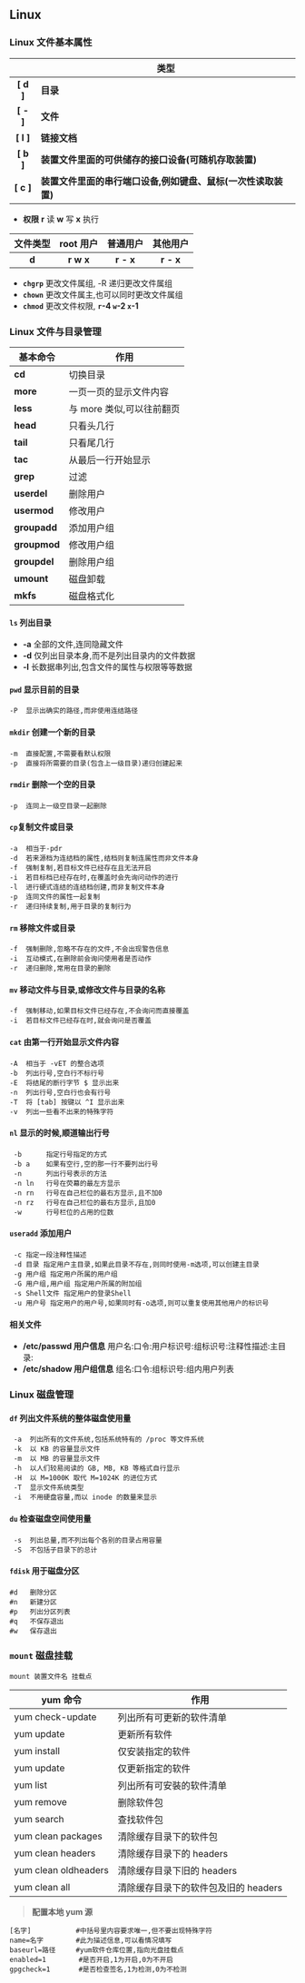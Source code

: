 ## Linux

### Linux 文件基本属性

| &nbsp; | 类型                                                      |
| :----: | --------------------------------------------------------- |
| **[ d ]** | **目录**                                                  |
| **[ - ]** | **文件**                                                  |
| **[ l ]** | **链接文档**                                              |
| **[ b ]** | **装置文件里面的可供储存的接口设备(可随机存取装置)**      |
| **[ c ]** | **装置文件里面的串行端口设备,例如键盘、鼠标(一次性读取装置)** |


- **权限**    **r** 读    **w** 写    **x** 执行

| 文件类型 | root 用户 | 普通用户 | 其他用户 |
| :------: | :-------: | :------: | :------: |
|  **d**   | **r w x** | **r - x** | **r - x** |

- **`chgrp`** 更改文件属组, -R 递归更改文件属组
- **`chown`** 更改文件属主,也可以同时更改文件属组
- **`chmod`** 更改文件权限, **`r`-4 `w`-2 `x`-1**

### Linux 文件与目录管理

| 基本命令     | 作用                      |
| ------------ | ------------------------- |
| **cd**       | 切换目录                  |
| **more**     | 一页一页的显示文件内容    |
| **less**     | 与 more 类似,可以往前翻页 |
| **head**     | 只看头几行                |
| **tail**     | 只看尾几行                |
| **tac**      | 从最后一行开始显示        |
| **grep**     | 过滤                      |
| **userdel**  | 删除用户                  |
| **usermod**  | 修改用户                  |
| **groupadd** | 添加用户组                |
| **groupmod** | 修改用户组                |
| **groupdel** | 删除用户组                |
| **umount**   | 磁盘卸载                  |
| **mkfs**     | 磁盘格式化                |

#### `ls` **列出目录**

- **-a** 全部的文件,连同隐藏文件
- **-d** 仅列出目录本身,而不是列出目录内的文件数据
- **-l** 长数据串列出,包含文件的属性与权限等等数据

#### `pwd` 显示目前的目录

```shell
-P  显示出确实的路径,而非使用连结路径
```

#### `mkdir` 创建一个新的目录

```shell
-m  直接配置,不需要看默认权限
-p  直接将所需要的目录(包含上一级目录)递归创建起来
```

#### `rmdir` 删除一个空的目录

```shell
-p  连同上一级空目录一起删除
```

#### `cp`复制文件或目录

```shell
-a  相当于-pdr
-d  若来源档为连结档的属性,结档则复制连属性而非文件本身
-f  强制复制,若目标文件已经存在且无法开启
-i  若目标档已经存在时,在覆盖时会先询问动作的进行
-l  进行硬式连结的连结档创建,而非复制文件本身
-p  连同文件的属性一起复制
-r  递归持续复制,用于目录的复制行为
```

#### `rm` 移除文件或目录

```shell
-f  强制删除,忽略不存在的文件,不会出现警告信息
-i  互动模式,在删除前会询问使用者是否动作
-r  递归删除,常用在目录的删除
```

#### `mv` 移动文件与目录,或修改文件与目录的名称

```shell
-f  强制移动,如果目标文件已经存在,不会询问而直接覆盖
-i  若目标文件已经存在时,就会询问是否覆盖
```

#### `cat` 由第一行开始显示文件内容

```shell
-A  相当于 -vET 的整合选项
-b  列出行号,空白行不标行号
-E  将结尾的断行字节 $ 显示出来
-n  列出行号,空白行也会有行号
-T  将 [tab] 按键以 ^I 显示出来
-v  列出一些看不出来的特殊字符
```

#### `nl` 显示的时候,顺道输出行号

```shell
 -b      指定行号指定的方式
 -b a    如果有空行,空的那一行不要列出行号
 -n      列出行号表示的方法
 -n ln   行号在荧幕的最左方显示
 -n rn   行号在自己栏位的最右方显示,且不加0
 -n rz   行号在自己栏位的最右方显示,且加0
 -w      行号栏位的占用的位数
```

#### `useradd` 添加用户

```shell
 -c 指定一段注释性描述
 -d 目录 指定用户主目录,如果此目录不存在,则同时使用-m选项,可以创建主目录
 -g 用户组 指定用户所属的用户组
 -G 用户组,用户组 指定用户所属的附加组
 -s Shell文件 指定用户的登录Shell
 -u 用户号 指定用户的用户号,如果同时有-o选项,则可以重复使用其他用户的标识号
```

#### 相关文件

- **/etc/passwd 用户信息**
	    用户名:口令:用户标识号:组标识号:注释性描述:主目录:
- **/etc/shadow 用户组信息**
	    组名:口令:组标识号:组内用户列表

### Linux 磁盘管理

#### `df` 列出文件系统的整体磁盘使用量

```shell
 -a  列出所有的文件系统,包括系统特有的 /proc 等文件系统
 -k  以 KB 的容量显示文件
 -m  以 MB 的容量显示文件
 -h  以人们较易阅读的 GB, MB, KB 等格式自行显示
 -H  以 M=1000K 取代 M=1024K 的进位方式
 -T  显示文件系统类型
 -i  不用硬盘容量,而以 inode 的数量来显示
```

#### `du` 检查磁盘空间使用量

```shell
 -s  列出总量,而不列出每个各别的目录占用容量
 -S  不包括子目录下的总计
```

#### `fdisk` 用于磁盘分区

```shell
#d   删除分区
#n   新建分区
#p   列出分区列表
#q   不保存退出
#w   保存退出
```

### `mount` 磁盘挂载

```shell
mount 装置文件名 挂载点
```

| yum 命令             | 作用                                 |
| -------------------- | ------------------------------------ |
| yum check-update     | 列出所有可更新的软件清单             |
| yum update           | 更新所有软件                         |
| yum install          | 仅安装指定的软件                     |
| yum update           | 仅更新指定的软件                     |
| yum list             | 列出所有可安裝的软件清单             |
| yum remove           | 删除软件包                           |
| yum search           | 查找软件包                           |
| yum clean packages   | 清除缓存目录下的软件包               |
| yum clean headers    | 清除缓存目录下的 headers             |
| yum clean oldheaders | 清除缓存目录下旧的 headers           |
| yum clean all        | 清除缓存目录下的软件包及旧的 headers |

> **配置本地 yum 源**

```shell
[名字]           #中括号里内容要求唯一,但不要出现特殊字符
name=名字        #此为描述信息,可以看情况填写
baseurl=路径     #yum软件仓库位置,指向光盘挂载点
enabled=1        #是否开启,1为开启,0为不开启
gpgcheck=1       #是否检查签名,1为检测,0为不检测
```